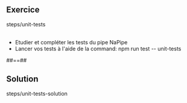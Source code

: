 <!-- .slide: class="sfeir-bg-pink exercice" -->
## Exercice
<span class="center bold">steps/unit-tests</span>
<br><br>
- Etudier et compléter les tests du pipe NaPipe
- Lancer vos tests à l'aide de la command: npm run test -- unit-tests

##==##

<!-- .slide: class="sfeir-bg-blue exercice" -->
## Solution
<span class="full-center bold">steps/unit-tests-solution</span>

